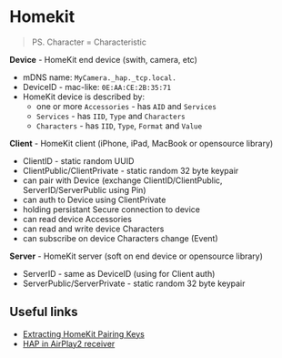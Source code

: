# Homekit

> PS. Character = Characteristic

**Device** - HomeKit end device (swith, camera, etc)

- mDNS name: `MyCamera._hap._tcp.local.`
- DeviceID - mac-like: `0E:AA:CE:2B:35:71`
- HomeKit device is described by:
  - one or more `Accessories` - has `AID` and `Services`  
  - `Services` - has `IID`, `Type` and `Characters`  
  - `Characters` - has `IID`, `Type`, `Format` and `Value`

**Client** - HomeKit client (iPhone, iPad, MacBook or opensource library)

- ClientID - static random UUID
- ClientPublic/ClientPrivate - static random 32 byte keypair
- can pair with Device (exchange ClientID/ClientPublic, ServerID/ServerPublic using Pin)
- can auth to Device using ClientPrivate
- holding persistant Secure connection to device
- can read device Accessories
- can read and write device Characters
- can subscribe on device Characters change (Event)

**Server** - HomeKit server (soft on end device or opensource library)

- ServerID - same as DeviceID (using for Client auth)
- ServerPublic/ServerPrivate - static random 32 byte keypair

## Useful links

- [Extracting HomeKit Pairing Keys](https://pvieito.com/2019/12/extract-homekit-pairing-keys)
- [HAP in AirPlay2 receiver](https://github.com/openairplay/airplay2-receiver/blob/master/ap2/pairing/hap.py)
